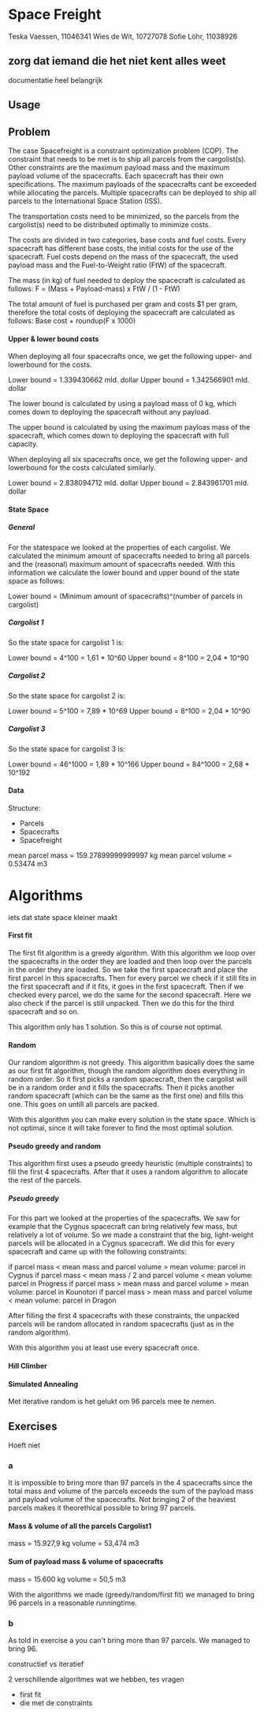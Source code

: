 # Space Freight
Teska Vaessen, 11046341
Wies de Wit, 10727078
Sofie Löhr, 11038926

## zorg dat iemand die het niet kent alles weet
documentatie heel belangrijk

## Usage

## Problem
The case Spacefreight is a constraint optimization problem (COP). The constraint that needs to be met is to ship all parcels from the cargolist(s). Other constraints are the maximum payload mass and the maximum payload volume of the spacecrafts. Each spacecraft has their own specifications. The maximum payloads of the spacecrafts cant be exceeded while allocating the parcels. Multiple spacecrafts can be deployed to ship all parcels to the International Space Station (ISS).

The transportation costs need to be minimized, so the parcels from the cargolist(s) need to be distributed optimally to minimize costs.

The costs are divided in two categories, base costs and fuel costs. Every spacecraft has different base costs, the initial costs for the use of the spacecraft. Fuel costs depend on the mass of the spacecraft, the used payload mass and the Fuel-to-Weight ratio (FtW) of the spacecraft.

The mass (in kg) of fuel needed to deploy the spacecraft is calculated as follows:
F = (Mass + Payload-mass) x FtW / (1 - FtW)

The total amount of fuel is purchased per gram and costs $1 per gram, therefore the total costs of deploying the spacecraft are calculated as follows:
Base cost + roundup(F x 1000)

#### Upper & lower bound costs
When deploying all four spacecrafts once, we get the following upper- and lowerbound for the costs.

Lower bound = 1.339430662 mld. dollar
Upper bound = 1.342566901 mld. dollar

The lower bound is calculated by using a payload mass of 0 kg, which comes down to deploying the spacecraft without any payload.

The upper bound is calculated by using the maximum payloas mass of the spacecraft, which comes down to deploying the spacecraft with full capacity.

When deploying all six spacecrafts once, we get the following upper- and lowerbound for the costs calculated similarly.

Lower bound = 2.838094712 mld. dollar
Upper bound = 2.843961701 mld. dollar

#### State Space
##### General
For the statespace we looked at the properties of each cargolist. We calculated the minimum amount of spacecrafts needed to bring all parcels and the (reasonal) maximum amount of spacecrafts needed. With this information we calculate the lower bound and upper bound of the state space as follows:

Lower bound = (Minimum amount of spacecrafts)^(number of parcels in cargolist)

##### Cargolist 1
So the state space for cargolist 1 is:

Lower bound = 4^100 = 1,61 * 10^60
Upper bound = 8^100 = 2,04 * 10^90

##### Cargolist 2
So the state space for cargolist 2 is:

Lower bound = 5^100 = 7,89 * 10^69
Upper bound = 8^100 = 2,04 * 10^90

##### Cargolist 3
So the state space for cargolist 3 is:

Lower bound = 46^1000 = 1,89 * 10^166
Upper bound = 84^1000 = 2,68 * 10^192

#### Data
Structure:
+ Parcels
+ Spacecrafts
+ Spacefreight

mean parcel mass = 159.27899999999997 kg
mean parcel volume = 0.53474 m3

# Algorithms
iets dat state space kleiner maakt

#### First fit
The first fit algorithm is a greedy algorithm. With this algorithm we loop over the spacecrafts in the order they are loaded and then loop over the parcels in the order they are loaded. So we take the first spacecraft and place the first parcel in this spacecrafts. Then for every parcel we check if it still fits in the first spacecraft and if it fits, it goes in the first spacecraft. Then if we checked every parcel, we do the same for the second spacecraft. Here we also check if the parcel is still unpacked. Then we do this for the third spacecraft and so on.

This algorithm only has 1 solution. So this is of course not optimal.

#### Random
Our random algorithm is not greedy. This algorithm basically does the same as our first fit algorithm, though the random algorithm does everything in random order. So it first picks a random spacecraft, then the cargolist will be in a random order and it fills the spacecrafts. Then it picks another random spacecraft (which can be the same as the first one) and fills this one. This goes on untill all parcels are packed.

With this algorithm you can make every solution in the state space. Which is not optimal, since it will take forever to find the most optimal solution.

#### Pseudo greedy and random
This algorithm first uses a pseudo greedy heuristic (multiple constraints) to fill the first 4 spacecrafts. After that it uses a random algorithm to allocate the rest of the parcels.

##### Pseudo greedy
For this part we looked at the properties of the spacecrafts. We saw for example that the Cygnus spacecraft can bring relatively few mass, but relatively a lot of volume. So we made a constraint that the big, light-weight parcels will be allocated in a Cygnus spacecraft. We did this for every spacecraft and came up with the following constraints:

if parcel mass < mean mass and parcel volume > mean volume:
    parcel in Cygnus
if parcel mass < mean mass / 2 and parcel volume < mean volume:
    parcel in Progress
if parcel mass > mean mass and parcel volume > mean volume:
    parcel in Kounotori
if parcel mass > mean mass and parcel volume < mean volume:
    parcel in Dragon

After filling the first 4 spacecrafts with these constraints, the unpacked parcels will be random allocated in random spacecrafts (just as in the random algorithm).

With this algorithm you at least use every spacecraft once.

#### Hill Climber


#### Simulated Annealing


Met iterative random is het gelukt om 96 parcels mee te nemen.

## Exercises
Hoeft niet
### a

It is impossible to bring more than 97 parcels in the 4 spacecrafts since the total mass and volume of the parcels exceeds the sum of the payload mass and payload volume of the spacecrafts. Not bringing 2 of the heaviest parcels makes it theorethical possible to bring 97 parcels.

#### Mass & volume of all the parcels Cargolist1
mass = 15.927,9 kg
volume = 53,474 m3

#### Sum of payload mass & volume of spacecrafts
mass = 15.600 kg
volume = 50,5 m3

With the algorithms we made (greedy/random/first fit) we managed to bring 96 parcels in a reasonable runningtime.

### b

As told in exercise a you can't bring more than 97 parcels. We managed to bring 96.








constructief vs iteratief

2 verschillende algoritmes wat we hebben, tes vragen
+ first fit
+ die met de constraints
